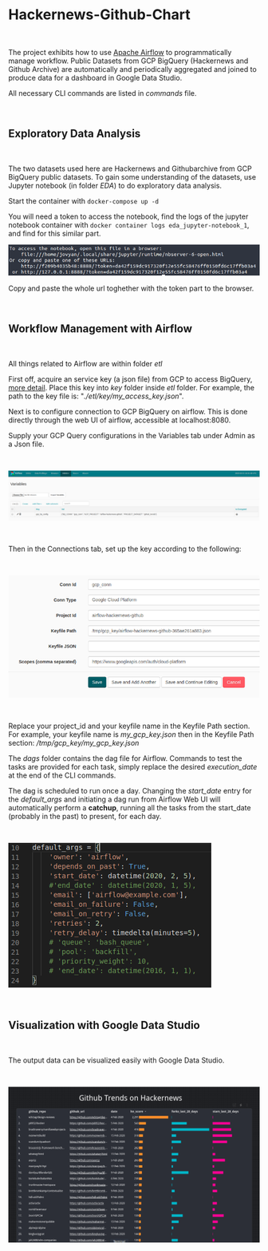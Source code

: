 # Hackernews-Github-Chart
<br/>

The project exhibits how to use [Apache Airflow](https://airflow.apache.org/) to programmatically manage workflow. Public Datasets from GCP BigQuery (Hackernews and Github Archive) are automatically and periodically aggregated and joined to produce data for a dashboard in Google Data Studio.

All necessary CLI commands are listed in *commands* file.

<br/>

## Exploratory Data Analysis

<br/>

The two datasets used here are Hackernews and Githubarchive from GCP BigQuery public datasets. To gain some understanding of the datasets, use Jupyter notebook (in folder *EDA*) to do exploratory data analysis.

Start the container with `docker-compose up -d`

You will need a token to access the notebook, find the logs of the jupyter notebook container with `docker container logs eda_jupyter-notebook_1`, and find for this similar part.


![Access Token](https://github.com/hungnguyen10897/Hackernews-Github-Chart/blob/master/Images/access-token-jn.png)

Copy and paste the whole url toghether with the token part to the browser.

<br/>

## Workflow Management with Airflow

<br/>

All things related to Airflow are within folder *etl*

First off, acquire an service key (a json file) from GCP to access BigQuery, [more detail](https://cloud.google.com/iam/docs/creating-managing-service-account-keys#iam-service-account-keys-create-console). Place this key into *key* folder inside *etl* folder. For example, the path to the key file is: "*./etl/key/my_access_key.json*".

Next is to configure connection to GCP BigQuery on airflow. This is done directly through the web UI of airflow, accessible at localhost:8080. 

Supply your GCP Query configurations in the Variables tab under Admin as a Json file.

<br/>

![GCP](https://github.com/hungnguyen10897/Hackernews-Github-Chart/blob/master/Images/Airflow-Variables.png)

<br/>

Then in the Connections tab, set up the key according to the following:

<br/>

![GCP](https://github.com/hungnguyen10897/Hackernews-Github-Chart/blob/master/Images/AirflowConnection.png)

<br/>

Replace your project_id and your keyfile name in the Keyfile Path section. For example, your keyfile name is *my_gcp_key.json* then in the Keyfile Path section: */tmp/gcp_key/my_gcp_key.json*



The *dags* folder contains the dag file for Airflow. Commands to test the tasks are provided for each task, simply replace the desired *execution_date* at the end of the CLI commands.

The dag is scheduled to run once a day. Changing the *start_date* entry for the *default_args* and initiating a dag run from Airflow Web UI will automatically perform a **catchup**, running all the tasks from the start_date (probably in the past) to present, for each day.

<br/>

![default arguments](https://github.com/hungnguyen10897/Hackernews-Github-Chart/blob/master/Images/task_arguments.png)

<br/>

## Visualization with Google Data Studio

<br/>

The output data can be visualized easily with Google Data Studio.

<br/>

![Visualizing the data](https://github.com/hungnguyen10897/Hackernews-Github-Chart/blob/master/Images/report_dashboard.png)

<br/>
